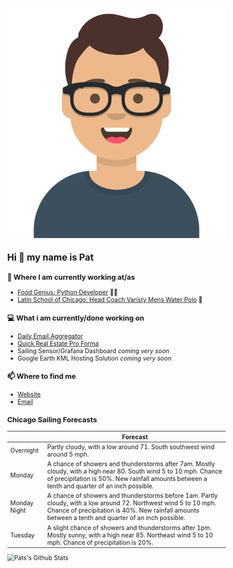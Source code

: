 [![Social banner for p-j-falconer](https://raw.githubusercontent.com/P-J-FALCONER/P-J-FALCONER/master/assets/avataaars.svg)](https://patfalconer.com/)
## Hi :wave: my name is Pat

### 💼 Where I am currently working at/as
- [Food Genius: Python Developer](https://getfoodgenius.com/) 🍔🐍
- [Latin School of Chicago: Head Coach Varisty Mens Water Polo](https://www.latinschool.org/) 🤽


### 💻 What i am currently/done working on
 - [Daily Email Aggregator](https://github.com/P-J-FALCONER/dott_daily_mail)
 - [Quick Real Estate Pro Forma](https://github.com/P-J-FALCONER/henry)
 - Sailing Sensor/Grafana Dashboard *coming very soon*
 - Google Earth KML Hosting Solution *coming very soon*

### 📫 Where to find me
 - [Website](https://patfalconer.com/)
 - [Email](mailto:patrick.j.falconer@gmail.com)


### Chicago Sailing Forecasts
|   | Forecast  |
|---|---|
| Overnight | Partly cloudy, with a low around 71. South southwest wind around 5 mph. |
| Monday | A chance of showers and thunderstorms after 7am. Mostly cloudy, with a high near 80. South wind 5 to 10 mph. Chance of precipitation is 50%. New rainfall amounts between a tenth and quarter of an inch possible. |
| Monday Night | A chance of showers and thunderstorms before 1am. Partly cloudy, with a low around 72. Northwest wind 5 to 10 mph. Chance of precipitation is 40%. New rainfall amounts between a tenth and quarter of an inch possible. |
| Tuesday | A slight chance of showers and thunderstorms after 1pm. Mostly sunny, with a high near 85. Northeast wind 5 to 10 mph. Chance of precipitation is 20%. |

![Pats's Github Stats](https://github-readme-stats.vercel.app/api?username=p-j-falconer&show_icons=true&theme=radical)
